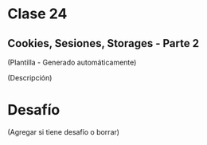 # Clase 24

## Cookies, Sesiones, Storages - Parte 2

(Plantilla - Generado automáticamente)

(Descripción)

# Desafío

(Agregar si tiene desafío o borrar)


